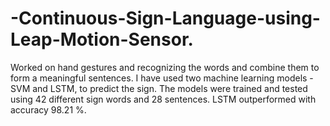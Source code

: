 # -Continuous-Sign-Language-using-Leap-Motion-Sensor.
Worked on hand gestures and recognizing the words and combine them to form a meaningful sentences. I have used two machine learning models - SVM and LSTM, to predict the sign. The models were trained and tested using 42 different sign words and 28 sentences. LSTM outperformed with accuracy 98.21 %.
